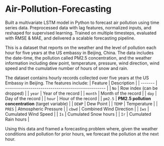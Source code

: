 # Air-Pollution-Forecasting

Built a multivariate LSTM model in Python to forecast air pollution using time series data. Preprocessed data with lag features, normalized inputs, and reshaped for supervised learning. Trained on multiple timesteps, evaluated with RMSE & MAE, and delivered a scalable forecasting pipeline.


This is a dataset that reports on the weather and the level of pollution each hour for five years at the US embassy in Beijing, China.
The data includes the date-time, the pollution called PM2.5 concentration, and the weather information including dew point, temperature, pressure, wind direction, wind speed and the cumulative number of hours of snow and rain.

The dataset contains hourly records collected over five years at the US Embassy in Beijing. The features include:
| Feature | Description                                         |
| ------- | --------------------------------------------------- |
| `No`    | Row index (can be dropped)                          |
| `year`  | Year of the record                                  |
| `month` | Month of the record                                 |
| `day`   | Day of the record                                   |
| `hour`  | Hour of the record                                  |
| `pm2.5` | **PM2.5 pollution concentration** (target variable) |
| `DEWP`  | Dew Point                                           |
| `TEMP`  | Temperature                                         |
| `PRES`  | Atmospheric Pressure                                |
| `cbwd`  | Combined Wind Direction                             |
| `Iws`   | Cumulated Wind Speed                                |
| `Is`    | Cumulated Snow hours                                |
| `Ir`    | Cumulated Rain hours                                |

Using this data and framed a forecasting problem where, given the weather conditions and pollution for prior hours, we forecast the pollution at the next hour.
